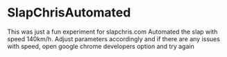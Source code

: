 # SlapChrisAutomated
This was just a fun experiment for slapchris.com
Automated the slap with speed 140km/h. Adjust parameters accordingly and if there are any issues with speed, open google chrome developers option and try again
